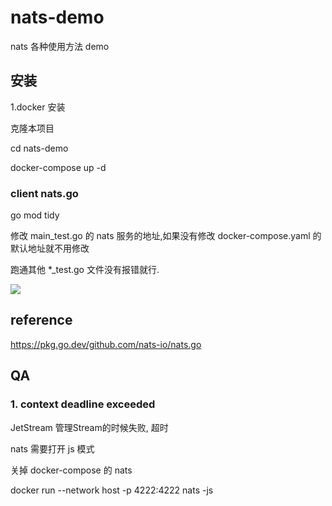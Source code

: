 # nats-demo

nats 各种使用方法 demo

## 安装

1.docker 安装

克隆本项目

cd nats-demo

docker-compose up -d


### client nats.go

go mod tidy



修改 main_test.go  的 nats 服务的地址,如果没有修改 docker-compose.yaml 的默认地址就不用修改

跑通其他 *_test.go 文件没有报错就行.


![](https://markdown-1304103443.cos.ap-guangzhou.myqcloud.com/2022-02-0420220523203442.png)


## reference



https://pkg.go.dev/github.com/nats-io/nats.go


## QA

### 1. context deadline exceeded

JetStream 管理Stream的时候失败, 超时

nats 需要打开 js 模式

关掉 docker-compose 的 nats 

docker run --network host -p 4222:4222 nats -js